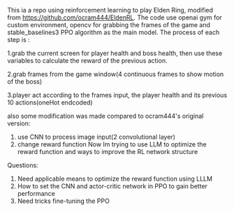 This ia a repo using reinforcement learning to play Elden Ring, modified from https://github.com/ocram444/EldenRL. 
The code use openai gym for custom environment, opencv for grabbing the frames of the game and stable_baselines3 PPO algorithm as the main model.
The process of each step is :

  1.grab the current screen for player health and boss health, then use these variables to calculate the reward of the previous action.
  
  2.grab frames from the game window(4 continuous frames to show motion of the boss)
  
  3.player act according to the frames input, the player health and its previous 10 actions(oneHot endcoded)
  
also some modification was made compared to ocram444's original version:
  1. use CNN to process image input(2 convolutional layer)
  2. change reward function
Now Im trying to use LLM to optimize the reward function and ways to improve the RL network structure

Questions:
  1. Need applicable means to optimize the reward function using LLLM
  2. How to set the CNN and actor-critic network in PPO to gain better performance
  3. Need tricks fine-tuning the PPO
